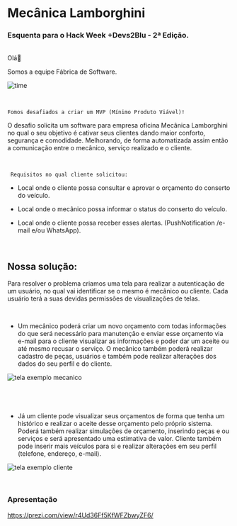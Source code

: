 # Mecânica Lamborghini
### Esquenta para o Hack Week +Devs2Blu - 2ª Edição.
<br>
Olá🖖 

Somos a equipe Fábrica de Software. 

![time](https://user-images.githubusercontent.com/11274857/223606906-16469b17-41f8-4799-baf6-e59a8537ca8f.png)

<br>

    Fomos desafiados a criar um MVP (Mínimo Produto Viável)!



O desafio solicita um software para empresa oficina Mecânica Lamborghini no qual o seu objetivo é cativar seus clientes dando maior conforto, segurança e comodidade. Melhorando, de forma automatizada assim então a comunicação entre o mecânico, serviço realizado e o cliente. 

<br>

     Requisitos no qual cliente solicitou:

- Local onde o cliente possa consultar e aprovar o orçamento do conserto do veículo.

- Local onde o mecânico possa informar o status do conserto do veículo.

- Local onde o cliente possa receber esses alertas. (PushNotification /e-mail e/ou WhatsApp).

<br>

## Nossa solução:
Para resolver o problema criamos uma tela para realizar a autenticação de um usuário, no qual vai identificar se o mesmo é mecânico ou cliente.
Cada usuário terá a suas devidas permissões de visualizações de telas.

<br>

- Um mecânico poderá criar um novo orçamento com todas informações do que será necessário para manutenção e enviar esse orçamento via e-mail para o cliente visualizar as informações e poder dar um aceite ou até mesmo recusar o serviço. O mecânico também poderá realizar cadastro de peças, usuários e também pode realizar alterações dos dados do seu perfil e do cliente.

![tela exemplo mecanico](https://user-images.githubusercontent.com/11274857/223604623-caffd055-9c44-4a57-94d8-6fba5c30b48c.png)

#
<br>

- Já um cliente pode visualizar seus orçamentos de forma que tenha um histórico e realizar o aceite desse orçamento pelo próprio sistema. Poderá também realizar simulações de orçamento, inserindo peças e ou serviços e será apresentado uma estimativa de valor. Cliente também pode inserir mais veículos para si e realizar alterações em seu perfil (telefone, endereço, e-mail).

![tela exemplo cliente](https://user-images.githubusercontent.com/11274857/223603549-0db5556f-1eba-4931-a32e-a2ed3dd4d6b3.png)

<br>


### Apresentação
https://prezi.com/view/r4Ud36Ff5KfWFZbwyZF6/